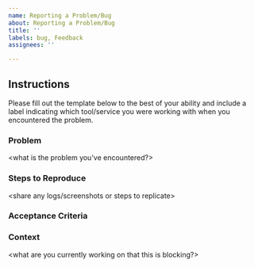 ```yaml
---
name: Reporting a Problem/Bug
about: Reporting a Problem/Bug
title: ''
labels: bug, Feedback
assignees: ''

---
```


## Instructions

Please fill out the template below to the best of your ability and include a label indicating which tool/service you were working with when you encountered the problem.

### Problem

<what is the problem you've encountered?> 

### Steps to Reproduce 

<share any logs/screenshots or steps to replicate>

### Acceptance Criteria

<if any>
  
### Context

<what are you currently working on that this is blocking?>
